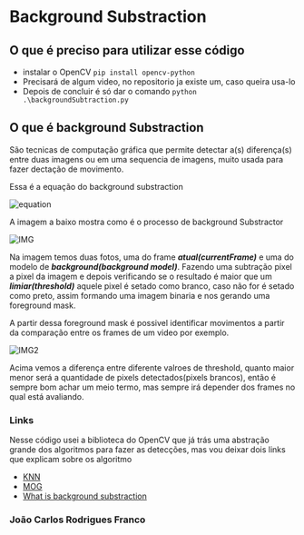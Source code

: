 # **Background Substraction**
  
  ## O que é preciso para utilizar esse código
  
  *  instalar o OpenCV `pip install opencv-python`
  *  Precisará de algum video, no repositorio ja existe um, caso queira usa-lo
  *  Depois de concluir é só dar o comando `python .\backgroundSubtraction.py`
  
  ## O que é background Substraction
   São tecnicas de computação gráfica que permite detectar a(s) diferença(s) entre duas imagens ou em uma sequencia de imagens, muito usada para fazer dectação de movimento.
   
Essa é a equação do background substraction

![equation](https://user-images.githubusercontent.com/52891219/205524459-063093c3-3baa-4337-b941-a4003bf8814d.png)

A imagem a baixo mostra como é o processo de background Substractor

![IMG](https://user-images.githubusercontent.com/52891219/205521911-f0c03073-a928-4505-bb13-9e21e4234a51.PNG)

Na imagem temos duas fotos, uma do frame ***atual(currentFrame)*** e uma do modelo de ***background(background model)***. Fazendo uma subtração pixel a pixel da imagem e depois verificando se o resultado é maior que um 
***limiar(threshold)*** aquele pixel é setado como branco, caso não for é setado como preto, assim formando uma imagem binaria e nos gerando uma foreground mask.

A partir dessa foreground mask é possivel identificar movimentos a partir da comparação entre os frames de um video por exemplo.

![IMG2](https://user-images.githubusercontent.com/52891219/205522185-d2f428c9-8f51-48b9-b039-f42d42b7d1df.PNG)

Acima vemos a diferença entre diferente valroes de threshold, quanto maior menor será a quantidade de pixels detectados(pixels brancos), então é sempre bom achar um meio termo, mas sempre irá depender dos frames no qual está avaliando.

### Links

Nesse código usei a biblioteca do OpenCV que já trás uma abstração grande dos algoritmos para fazer as detecções, mas vou deixar dois links que explicam sobre os algoritmo

  * [KNN](https://www.analyticsvidhya.com/blog/2021/04/simple-understanding-and-implementation-of-knn-algorithm/)
  * [MOG](https://www.sciencedirect.com/topics/engineering/background-subtraction)
  * [What is background substraction](https://www.youtube.com/watch?v=fn07iwCrvqQ)


### João Carlos Rodrigues Franco
